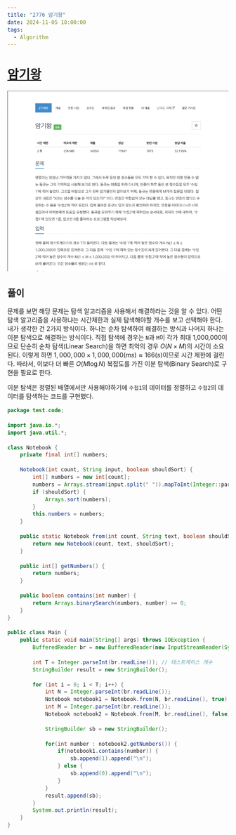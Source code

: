 ```yaml
---
title: "2776 암기왕"
date: 2024-11-05 18:00:00
tags: 
  - Algorithm
---
```


# [암기왕](https://www.acmicpc.net/problem/2776)

![img.png](img.png)

## 풀이

문제를 보면 해당 문제는 탐색 알고리즘을 사용해서 해결하라는 것을 알 수 있다.
어떤 탐색 알고리즘을 사용하냐는 시간제한과 실제 탐색해야할 개수를 보고 선택해야 한다.
내가 생각한 건 2가지 방식이다.
하나는 순차 탐색하여 해결하는 방식과 나머지 하나는 이분 탐색으로 해결하는 방식이다.
직접 탐색에 경우는 `N`과 `M`이 각가 최대 1,000,000이므로 단순히 순차 탐색(Linear Search)을 하면 최악의 경우 $O(N \times M)$의 시간이 소요된다.
이렇게 하면 $1,000,000 \times 1,000,000(ms) \approx 166(s)$이므로 시간 제한에 걸린다.
따라서, 이보다 더 빠른 $O(M \log N)$ 복잡도를 가진 이분 탐색(Binary Search)로 구현을 필요로 한다.

이분 탐색은 정렬된 배열에서만 사용해야하기에 `수첩1`의 데이터를 정렬하고 `수첩2`의 데이터를 탐색하는 코드를 구현했다.


```java
package test.code;

import java.io.*;
import java.util.*;

class Notebook {
    private final int[] numbers;

    Notebook(int count, String input, boolean shouldSort) {
        int[] numbers = new int[count];
        numbers = Arrays.stream(input.split(" ")).mapToInt(Integer::parseInt).toArray();
        if (shouldSort) {
            Arrays.sort(numbers);
        }
        this.numbers = numbers;
    }

    public static Notebook from(int count, String text, boolean shouldSort) {
        return new Notebook(count, text, shouldSort);
    }

    public int[] getNumbers() {
        return numbers;
    }

    public boolean contains(int number) {
        return Arrays.binarySearch(numbers, number) >= 0;
    }
}

public class Main {
    public static void main(String[] args) throws IOException {
        BufferedReader br = new BufferedReader(new InputStreamReader(System.in));

        int T = Integer.parseInt(br.readLine()); // 테스트케이스 개수
        StringBuilder result = new StringBuilder();

        for (int i = 0; i < T; i++) {
            int N = Integer.parseInt(br.readLine());
            Notebook notebook1 = Notebook.from(N, br.readLine(), true);// 수첩 1
            int M = Integer.parseInt(br.readLine());
            Notebook notebook2 = Notebook.from(M, br.readLine(), false);// 수첩 2

            StringBuilder sb = new StringBuilder();

            for(int number : notebook2.getNumbers()) {
                if(notebook1.contains(number)) {
                    sb.append(1).append("\n");
                } else {
                    sb.append(0).append("\n");
                }
            }
            result.append(sb);
        }
        System.out.println(result);
    }
}
```